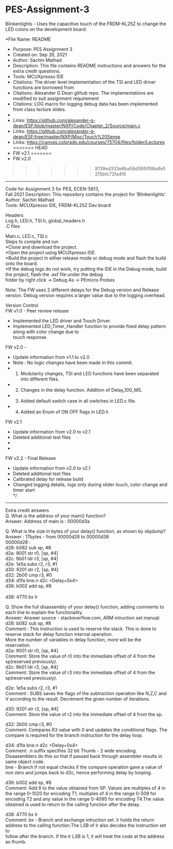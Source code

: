 # PES-Assignment-3
Blinkenlights - Uses the capacitive touch of the FRDM-KL25Z to change the LED colors on the development board.

 *File Name: README
 *	Purpose: PES Assignment 3
 *  Created on: Sep 26, 2021
 *  Author: Sachin Mathad
 *	Description: This file contains README instructions and answers for the extra credit questions.   
 *	Tools: MCUXpresso IDE
 * 	Citations: The driver level implementation of the TSI and LED driver functions are borrowed from
 *	Citations: Alexander G Dean github repo. The implementations are modified to suit assignment requirement
 *	Citations: LOG macro for logging debug data has been implemented from class lecture slides.
 *
 *	Links: https://github.com/alexander-g-dean/ESF/blob/master/NXP/Code/Chapter_2/Source/main.c
 *	Links: https://github.com/alexander-g-dean/ESF/tree/master/NXP/Misc/Touch%20Sense
 *	Links: https://canvas.colorado.edu/courses/75704/files/folder/Lectures
<<<<<<< HEAD
 *	FW v2.1
=======
 *	FW v2.0
>>>>>>> 8139ed333e8ba56d5950f8bafe5215bfc72fa4f6
 



------------------------------------------------------------------------------

Code for Assignment 3 for PES, ECEN-5813,<br /> Fall 2021 Description: This repository contains the project for ‘Blinkenlights’.
Author: Sachin Mathad<br /> 
Tools: MCUXpresso IDE, FRDM-KL25Z Dev board<br />

Headers<br />
Log.h, LED.h, TSI.h, global_headers.h<br />
.C files<br />

Main.c, LED.c, TSI.c <br />
Steps to compile and run<br />
*Clone and download the project. <br />
*Open the project using MCUXpresso IDE. <br />
*Build the project in either release mode or debug mode and flash the build onto the board. <br />
*If the debug logs do not work, try putting the IDE in the Debug mode, build the project, flash the .axf file under the debug<br />
folder by right click -> Debug As -> PEmicro Probes

Note: The FW uses 2 different delays for the Debug version and Release version. Debug version requires a larger value due to the logging overhead.

Version Control <br />
FW v1.0 - Peer review release<br />
 * Implemented the LED driver and Touch Driver.<br />
 * Implemented LED_Timer_Handler function to provide fixed delay pattern along with color change due to <br />
   touch response. 
 
FW v2.0 - <br />
 *	Update information from v1.1 to v2.0<br />
 *	Note : No logic changes have been made in this commit.<br />
 *	1. Modularity changes, TSI and LED functions have been separated into different files.<br />
 *	2. Changes in the delay function. Addition of Delay_100_MS.<br />
 *	3. Added default switch case in all switches in LED.c file.<br />
 *	4. Added an Enum of ON OFF flags in LED.h<br />
 
 
FW v2.1 <br />
 *	Update information from v2.0 to v2.1<br />
 *  Deleted additional test files<br />
 *
 *  
 FW v2.2 - Final Release<br />
 *	Update information from v2.0 to v2.1<br />
 *  Deleted additional test files<br />
 *  Calibrated delay for release build<br />
 *  Changed logging details, logs only during slider touch, color change and timer start<br />
 */

----------------------------------------------------------------------------------
Extra credit answers<br />
Q. What is the address of your main() function?<br />
Answer: Address of main is : 00000d3a <br />

Q. What is the size in bytes of your delay() function, as shown by objdump?<br />
Answer : 17bytes - from 00000d28 to 00000d38  <br />
00000d28 <Delay>:<br />
 d28:	b082      	sub	sp, #8<br />
 d2a:	9001      	str	r0, [sp, #4]<br />
 d2c:	9b01      	ldr	r3, [sp, #4]<br />
 d2e:	1e5a      	subs	r2, r3, #1<br />
 d30:	9201      	str	r2, [sp, #4]<br />
 d32:	2b00      	cmp	r3, #0<br />
 d34:	d1fa      	bne.n	d2c <Delay+0x4><br />
 d36:	b002      	add	sp, #8<br /><br />
 d38:	4770      	bx	lr<br />

Q. Show the full disassembly of your delay() function, adding comments to each line to explain the
functionality.<br />
Answer: Answer source - stackoverflow.com, ARM intruction set manual. <br />
d28:	b082      	sub	sp, #8<br />
Comment : This instruction is used to reserve the stack. This is done to reserve stack for delay function internal operation.<br />
		More the number of variables in delay function, more will be the reservation.<br /> 
 d2a:	9001      	str	r0, [sp, #4]<br />
Comment: Store the value of r0 into the immediate offset of 4 from the sp(reserved previously).<br />
 d2c:	9b01      	ldr	r3, [sp, #4]<br />
Comment: Store the value of r3 into the immediate offset of 4 from the sp(reserved previously).<br />

 d2e:	1e5a      	subs	r2, r3, #1<br />
Comment : SUBS saves the flags of the subtraction operation like N,Z,C and V according to the result. Decrement the given number of iterations.<br />

 d30:	9201      	str	r2, [sp, #4]<br />
Comment: Store the value of r2 into the immediate offset of 4 from the sp.<br />

 d32:	2b00      	cmp	r3, #0<br />
Comment: Compares R3 value with 0 and updates the conditional flags. The compare is required for the branch instruction for the delay loop. <br />

 d34:	d1fa      	bne.n	d2c <Delay+0x4><br />
Comment: .n suffix specifies 32 bit Thumb - 2 wide encoding. Disaasemblers do this so that if passed back through assembler results in same object code.<br />
	bne - Branch if not equal checks if the compare operation gave a value of non zero and jumps back to d2c, hence performing delay by looping. <br />

 d36:	b002      	add	sp, #8<br />
Comment:   Add 8 to the value obtained from SP. Values are multiples of 4 in the range 0-1020 for encoding T1, multiples of 4 in the range 0-508 for<br />
encoding T2 and any value in the range 0-4095 for encoding T4.The value obtained is used to return to the calling function after the delay. <br />

 d38:	4770      	bx	lr <br />
Comment: bx - Branch and exchange intruction set. lr holds the return address to the calling function.The LSB of lr also decides the instruction set to <br />
follow after the branch. If the lr LSB is 1, it will treat the code at the address as thumb.<br />

